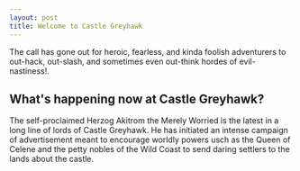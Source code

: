 ```yaml
---
layout: post
title: Welcome to Castle Greyhawk
---
```

The call has gone out for heroic, fearless, and kinda foolish adventurers to
out-hack, out-slash, and sometimes even out-think hordes of evil-nastiness!.

## What's happening now at Castle Greyhawk?
The self-proclaimed Herzog Akitrom the Merely Worried is the latest in a long
line of lords of Castle Greyhawk. He has initiated an intense campaign of
advertisement meant to encourage worldly powers usch as the Queen of Celene and
the petty nobles of the Wild Coast to send daring settlers to the lands about
the castle.
